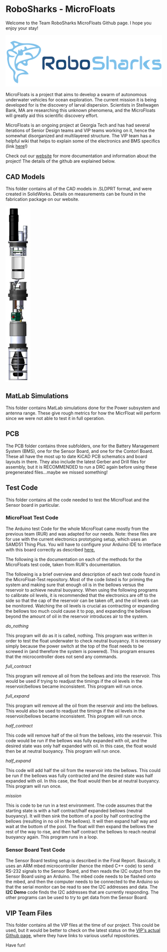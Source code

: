 # RoboSharks - MicroFloats

Welcome to the Team RoboSharks MicroFloats Github page. I hope you enjoy your stay!

![RoboSharks](RoboSharks_Logo_Actual.png)

MicroFloats is a project that aims to develop a swarm of autonomous underwater vehicles for ocean exploration. The current mission it is being developed for is the discovery of larval dispersion. Scientists in Stellwagen Bank, MA are researching this unknown phenomena, and the MicroFloats will greatly aid this scientific discovery effort.

MicroFloats is an ongoing project at Georgia Tech and has had several iterations of Senior Design teams and VIP teams working on it, hence the somewhat disorganized and multilayered structure. The VIP team has a helpful wiki that helps to explain some of the electronics and BMS specifics (link [here](https://github.gatech.edu/mwoodward6/LagrangianProfiler/wiki)!)

Check out our [website](https://eceseniordesign2022spring.ece.gatech.edu/sd22p17/) for more documentation and information about the project! The details of the github are explained below.

## CAD Models

This folder contains all of the CAD models in .SLDPRT format, and were created in SolidWorks. Details on measurements can be found in the fabrication package on our website.

![full CAD model](full_CAD.jpg)

## MatLab Simulations

This folder contains MatLab simulations done for the Power subsystem and antenna range. These give rough metrics for how the MicrFloat will perform since we were not able to test it in full operation.

## PCB

The PCB folder contains three subfolders, one for the Battery Management System (BMS), one for the Sensor Board, and one for the Contorl Board. These all have the most up to date KiCAD PCB schematics and board layouts in there. They also include the latest Gerber and Drill files for assembly, but it is RECOMMENDED to run a DRC again before using these pregenerated files...maybe we missed something!

## Test Code

This folder contains all the code needed to test the MicroFloat and the Sensor board in particular. 

### MicroFloat Test Code

The Arduino test Code for the whole MicroFloat came mostly from the previous team (RUR) and was adapted for our needs. Note: these files are for use with the current electronics prototyping setup, which uses an SAMD51 Thing Plus. You will have to configure your Arduino IDE to interface with this board correctly as described [here.](https://learn.sparkfun.com/tutorials/samd51-thing-plus-hookup-guide/uf2-bootloader--drivers)

The following is the documentation on each of the methods for the MicroFloats test code, taken from RUR's documentation.

The following is a brief overview and description of each test code found in the MicroFloat-Test repository. Most of the code listed is for priming the system and making sure that enough oil is in the bellows versus the reservoir to achieve neutral buoyancy. When using the following programs to calibrate oil levels, it is recommended that the electronics are off to the side so that the cap of the reservoir can be taken off, and the oil levels can be monitored. Watching the oil levels is crucial as contracting or expanding the bellows too much could cause it to pop, and expanding the bellows beyond the amount of oil in the reservoir introduces air to the system. 

*do_nothing*

This program will do as it is called, nothing. This program was written in order to test the float underwater to check neutral buoyancy. It is necessary simply because the power switch at the top of the float needs to be screwed in (and therefore the system is powered). This program ensures that the microcontroller does not send any commands. 

*full_contract*

This program will remove all oil from the bellows and into the reservoir. This would be used if trying to readjust the timings if the oil levels in the reservoir/bellows became inconsistent. This program will run once.

*full_expand*

This program will remove all the oil from the reservoir and into the bellows. This would also be used to readjust the timings if the oil levels in the reservoir/bellows became inconsistent. This program will run once.

*half_contract*

This code will remove half of the oil from the bellows, into the reservoir. This code would be run if the bellows was fully expanded with oil, and the desired state was only half expanded with oil. In this case, the float would then be at neutral buoyancy. This program will run once.


*half_expand*

This code will add half the oil from the reservoir into the bellows. This could be run if the bellows was fully contracted and the desired state was half expanded with oil. In this case, the float would then be at neutral buoyancy. This program will run once. 

*mission*

This is code to be run in a test environment. The code assumes that the starting state is with a  half contract/half expanded bellows (neutral buoyancy). It will then sink the bottom of a pool by half contracting the bellows (resulting in no oil in the bellows). It will then expand half way and wait at the bottom of the pool. The float will then expand the bellows the rest of the way to rise, and then half contract the bellows to reach neutral buoyancy again. This program runs in a loop.

### Sensor Board Test Code

The Sensor Board testing setup is described in the Final Report. Basically, it uses an ARM mbed microcontroller (hence the mbed C++ code) to send RS-232 signals to the Sensor Board, and then reads the I2C output from the Sensor Board using an Arduino. The mbed code needs to be flashed onto the mbed, and then the computer needs to be connected to the Arduino so that the serial monitor can be read to see the I2C addresses and data. The **I2C Demo** code finds the I2C addresses that are currently responding. The other programs can be used to try to get data from the Sensor Board.

## VIP Team Files

This folder contains all the VIP files at the time of our project. This could be used, but it would be better to check on the latest status on the [VIP's actual Github page](https://github.gatech.edu/Aquabots-VIP), where they have links to various useful repositories.


Have fun!

